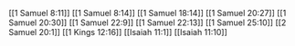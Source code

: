[[1 Samuel 8:11]]
[[1 Samuel 8:14]]
[[1 Samuel 18:14]]
[[1 Samuel 20:27]]
[[1 Samuel 20:30]]
[[1 Samuel 22:9]]
[[1 Samuel 22:13]]
[[1 Samuel 25:10]]
[[2 Samuel 20:1]]
[[1 Kings 12:16]]
[[Isaiah 11:1]]
[[Isaiah 11:10]]
